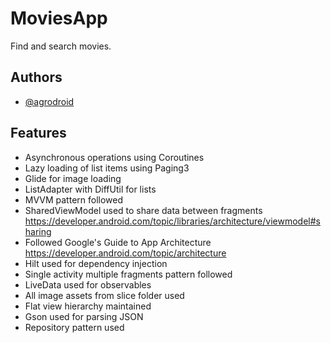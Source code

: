 
# MoviesApp

Find and search movies.


## Authors

- [@agrodroid](https://github.com/agrodroid)


## Features

- Asynchronous operations using Coroutines
- Lazy loading of list items using Paging3
- Glide for image loading
- ListAdapter with DiffUtil for lists
- MVVM pattern followed
- SharedViewModel used to share data between fragments
        https://developer.android.com/topic/libraries/architecture/viewmodel#sharing
- Followed Google's Guide to App Architecture
        https://developer.android.com/topic/architecture
- Hilt used for dependency injection
- Single activity multiple fragments pattern followed
- LiveData used for observables
- All image assets from slice folder used
- Flat view hierarchy maintained
- Gson used for parsing JSON
- Repository pattern used
